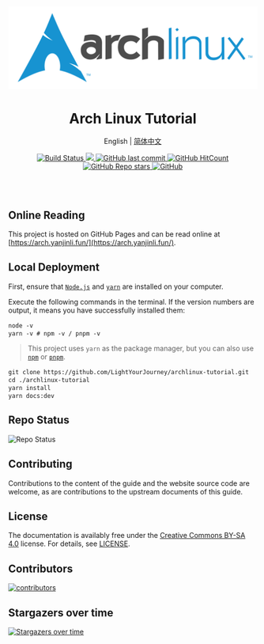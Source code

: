 <!--suppress HtmlDeprecatedAttribute -->
<p align="center">
  <a href="https://arch.yanjinli.fun/">
    <img alt="logo" src="./docs/public/images/archlinux.svg"/>
  </a>
</p>

<h1 align="center"><strong>Arch Linux Tutorial</strong></h1>

<div align="center">

English | [简体中文](./README.zh-CN.md)

</div>

<p align="center">
  <a
    href="https://actions-badge.atrox.dev/LightYourJourney/archlinux-tutorial/goto?ref=main"
   >
    <img
      alt="Build Status"
      src="https://img.shields.io/endpoint.svg?url=https%3A%2F%2Factions-badge.atrox.dev%2FLightYourJourney%2Farchlinux-tutorial%2Fbadge%3Fref%3Dmain&style=flat"
    />
  </a>
  <a
    href="https://hits.seeyoufarm.com"
  >
    <img
      src="https://hits.seeyoufarm.com/api/count/incr/badge.svg?url=https%3A%2F%2Fgithub.com%2FLightYourJourney%2Farchlinux-tutorial&count_bg=%2379C83D&title_bg=%23555555&icon=&icon_color=%23E7E7E7&title=hits&edge_flat=false"
    />
  </a>
  <a
    href="https://github.com/LightYourJourney/archlinux-tutorial"
    target="_blank"
    rel="noopener noreferrer"
  >
    <img
      alt="GitHub last commit"
      src="https://img.shields.io/github/last-commit/LightYourJourney/archlinux-tutorial"
    />
  </a>
  </a>
  <a
    href="https://github.com/LightYourJourney/archlinux-tutorial"
    target="_blank"
    rel="noopener noreferrer"
  >
    <img
      alt="GitHub HitCount"
      src="https://views.whatilearened.today/views/github/LightYourJourney/archlinux-tutorial.svg"
    />
  </a>
  <a
    href="https://github.com/LightYourJourney/archlinux-tutorial"
    target="_blank"
    rel="noopener noreferrer"
  >
    <img
      alt="GitHub Repo stars"
      src="https://img.shields.io/github/stars/LightYourJourney/archlinux-tutorial?style=social"
    />
  </a>
  <a
    href="https://github.com/LightYourJourney/archlinux-tutorial/blob/main/LICENSE"
    target="_blank"
    rel="noopener noreferrer"
  >
    <img
      alt="GitHub"
      src="https://img.shields.io/github/license/LightYourJourney/archlinux-tutorial"
    >
  </a>
</p>

<div align="center">
<img src="https://cdn.jsdelivr.net/gh/eryajf/tu@main/img/image_20240420_214408.gif" width="800"  height="3">
</div><br>

## Online Reading

This project is hosted on GitHub Pages and can be read online at [https://arch.yanjinli.fun/](https://arch.yanjinli.fun/).

## Local Deployment

First, ensure that [`Node.js`](https://nodejs.org/) and [`yarn`](https://yarnpkg.com/) are installed on your computer.

Execute the following commands in the terminal. If the version numbers are output, it means you have successfully installed them:

```shell
node -v
yarn -v # npm -v / pnpm -v
```

> This project uses `yarn` as the package manager, but you can also use [`npm`](https://www.npmjs.com/) or [`pnpm`](https://pnpm.io/).

```shell
git clone https://github.com/LightYourJourney/archlinux-tutorial.git
cd ./archlinux-tutorial
yarn install
yarn docs:dev
```

## Repo Status

![Repo Status](https://repobeats.axiom.co/api/embed/b3cd889b026f7093a8ab0ab5d37cae04499a0a8b.svg)

## Contributing

Contributions to the content of the guide and the website source code are welcome, as are contributions to the upstream documents of this guide.

## License

The documentation is availably free under the [Creative Commons BY-SA 4.0](https://creativecommons.org/licenses/by-sa/4.0/) license. For details, see [LICENSE](https://github.com/LightYourJourney/archlinux-tutorial/blob/main/LICENSE).

## Contributors

<a href="https://github.com/LightYourJourney/archlinux-tutorial/graphs/contributors">
  <img src="https://contrib.rocks/image?repo=LightYourJourney/archlinux-tutorial" alt="contributors"/>
</a>

## Stargazers over time

[![Stargazers over time](https://starchart.cc/LightYourJourney/archlinux-tutorial.svg?variant=adaptive)](https://starchart.cc/LightYourJourney/archlinux-tutorial)
